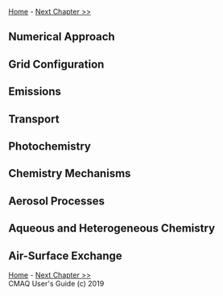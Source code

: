 
<!-- BEGIN COMMENT -->

[Home](README.md) - [Next Chapter >>](CMAQ_UG_ch05_new_simulation.md)

<!-- END COMMENT -->


Numerical Approach
--

Grid Configuration
--

Emissions
--

Transport
--

Photochemistry
--

Chemistry Mechanisms
--

Aerosol Processes
--

Aqueous and Heterogeneous Chemistry
--

Air-Surface Exchange
--

<!-- BEGIN COMMENT -->

[Home](README.md) - [Next Chapter >>](CMAQ_UG_ch05_new_simulation.md)<br>
CMAQ User's Guide (c) 2019<br>

<!-- END COMMENT -->
